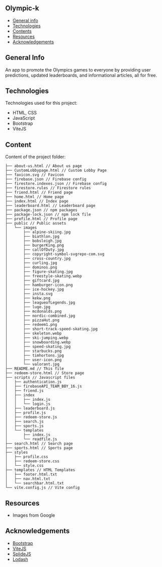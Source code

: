 ## Olympic-k

* [General info](#general-info)
* [Technologies](#technologies)
* [Contents](#content)
* [Resources](#resources)
* [Acknowledgements](#acknowledgements)

## General Info
An app to promote the Olympics games to everyone by providing user predictions, updated leaderboards, and informational articles, all for free.

## Technologies
Technologies used for this project:
* HTML, CSS
* JavaScript
* Bootstrap 
* ViteJS 
	
## Content
Content of the project folder:

```
├── about-us.html // About us page
├── CustomLobbypage.html // Custom Lobby Page
├── favicon.svg // Favicon
├── firebase.json // Firebase config
├── firestore.indexes.json // Firebase config
├── firestore.rules // Firestore rules
├── friend.html // Friend page
├── home.html // Home page
├── index.html // Index page
├── leaderboard.html // Leaderboard page
├── package.json // npm packages
├── package-lock.json // npm lock file
├── profile.html // Profile page
├── public // Public assets
│   └── images
│       ├── alpine-skiing.jpg
│       ├── biathlon.jpg
│       ├── bobsleigh.jpg
│       ├── burgerKing.png
│       ├── callOfDuty.jpg
│       ├── copyright-symbol-svgrepo-com.svg
│       ├── cross-country.jpg
│       ├── curling.jpg
│       ├── dominos.png
│       ├── figure-skating.jpg
│       ├── freestyle-skating.webp
│       ├── giftcard.jpg
│       ├── hamburger-icon.png
│       ├── ice-hockey.jpg
│       ├── insta.svg
│       ├── kekw.png
│       ├── leagueofLegends.jpg
│       ├── luge.jpg
│       ├── mcdonalds.png
│       ├── nordic-combined.jpg
│       ├── pizzaHut.png
│       ├── redeem1.png
│       ├── short-track-speed-skating.jpg
│       ├── skeleton.webp
│       ├── ski-jumping.webp
│       ├── snowboarding.webp
│       ├── speed-skating.jpg
│       ├── starbucks.png
│       ├── timhortons.jpg
│       ├── user-icon.png
│       └── valorant.jpg
├── README.md // This file
├── redeem-store.html // Store page
├── scripts // Javascript files
│   ├── authentication.js
│   ├── firebaseAPI_TEAM_BBY_16.js
│   ├── friend.js
│   ├── index
│   │   ├── index.js
│   │   └── login.js
│   ├── leaderboard.js
│   ├── profile.js
│   ├── redeem-store.js
│   ├── search.js
│   ├── sports.js
│   └── templates
│       ├── index.js
│       └── readfile.js
├── search.html // Search page
├── sports.html // Sports page
├── styles
│   ├── profile.css
│   ├── redeem-store.css
│   └── style.css
├── templates // HTML Templates
│   ├── footer.html.txt
│   ├── nav.html.txt
│   └── searchbar.html.txt
└── vite.config.js // Vite config

```

## Resources
- Images from Google

## Acknowledgements 
- [Bootstrap](https://getbootstrap.com)
- [ViteJS](https://vitejs.dev/)
- [SplideJS](https://splidejs.com/)
- [Lodash](https://lodash.com/)